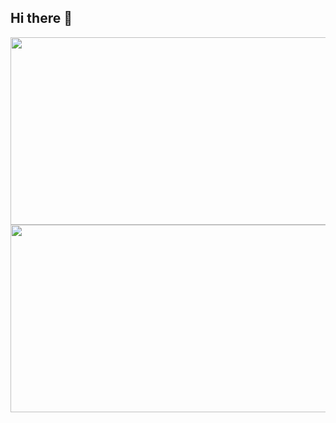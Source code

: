 ## Hi there 👋

<!--
**alvin081105/alvin081105** is a ✨ _special_ ✨ repository because its `README.md` (this file) appears on your GitHub profile.

Here are some ideas to get you started:

- 🔭 I’m currently working on ...
- 🌱 I’m currently learning ...
- 👯 I’m looking to collaborate on ...
- 🤔 I’m looking for help with ...
- 💬 Ask me about ...
- 📫 How to reach me: ...
- 😄 Pronouns: ...
- ⚡ Fun fact: ...<a href="https://www.gitanimals.org/en_US?utm_medium=image&utm_source=alvin081105&utm_content=farm">
<img
  src="https://render.gitanimals.org/farms/alvin081105"
  width="600"
  height="300"
/>
</a>
-->
<a href="https://www.gitanimals.org/en_US?utm_medium=image&utm_source=alvin081105&utm_content=farm">
<img
  src="https://render.gitanimals.org/farms/alvin081105"
  width="600"
  height="300"
/>
</a><a href="https://www.gitanimals.org/en_US?utm_medium=image&utm_source=alvin081105&utm_content=farm">
<img
  src="https://render.gitanimals.org/farms/alvin081105"
  width="600"
  height="300"
/>
</a>

